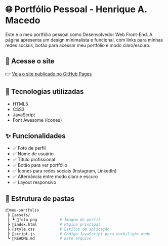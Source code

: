 # 🌐 Portfólio Pessoal - Henrique A. Macedo

Este é o meu portfólio pessoal como Desenvolvedor Web Front-End. A página apresenta um design minimalista e funcional, com links para minhas redes sociais, botão para acessar meu portfólio e modo claro/escuro.

## 🔗 Acesse o site

👉 [Veja o site publicado no GitHub Pages](https://henriqueam00dev.github.io/projetoDiscover/)

## 🧠 Tecnologias utilizadas

- HTML5
- CSS3
- JavaScript
- Font Awesome (ícones)

## ✨ Funcionalidades

- ✅ Foto de perfil
- ✅ Nome de usuário
- ✅ Título profissional
- ✅ Botão para ver portfólio
- ✅ Ícones para redes sociais (Instagram, LinkedIn)
- ✅ Alternância entre modo claro e escuro
- ✅ Layout responsivo

## 📁 Estrutura de pastas

```bash
📦meu-portfolio
 ┣ 📁assets/
 ┃ ┗ 📄foto.png          # Imagem de perfil
 ┣ 📄index.html          # Página principal
 ┣ 📄style.css           # Estilos da aplicação
 ┣ 📄script.js           # Código JavaScript para dark/light mode
 ┗ 📄README.md           # Este arquivo
```
